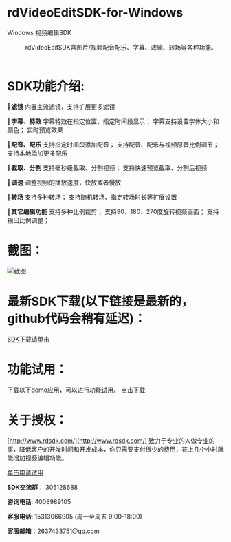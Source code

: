 # rdVideoEditSDK-for-Windows
Windows 视频编辑SDK

　　　rdVideoEditSDK含图片/视频配音配乐、字幕、滤镜、转场等各种功能。
　　　
# SDK功能介绍: #


<b>滤镜</b> 内置主流滤镜，支持扩展更多滤镜

<b>字幕、特效</b> 字幕特效在指定位置，指定时间段显示； 字幕支持设置字体大小和颜色； 实时预览效果

<b>配音、配乐</b> 支持指定时间段添加配音； 支持配音、配乐与视频原音比例调节； 支持本地添加更多配乐

<b>截取、分割</b> 支持毫秒级截取、分割视频； 支持快速预览截取、分割后视频

<b>调速</b> 调整视频的播放速度，快放或者慢放

<b>转场</b> 支持多种转场； 支持随机转场、指定转场时长等扩展设置

<b>其它编辑功能</b> 支持多种比例裁剪； 支持90、180、270度旋转视频画面；  支持输出比例调整； 

# 截图：

![截图](https://github.com/rdsdk/rdVideoEditSDK-for-Windows/blob/master/1.bmp)

# 最新SDK下载(以下链接是最新的，github代码会稍有延迟)： #

[SDK下载请单击](https://codeload.github.com/rdsdk/rdVideoEditSDK-for-Windows/zip/master)

# 功能试用： #

下载以下demo应用，可以进行功能试用。 [点击下载](https://codeload.github.com/rdsdk/rdVideoEditSDK-for-Windows/zip/master)

# 关于授权： #

[http://www.rdsdk.com/](http://www.rdsdk.com/) 致力于专业的人做专业的事，降低客户的开发时间和开发成本，你只需要支付很少的费用，花上几个小时就能增加视频编辑功能。


[单击申请试用](http://www.rdsdk.com/home/business/registers)





**SDK交流群**： 305128688

**咨询电话**: 4008989105

**客服电话**: 15313066905 (周一至周五 9:00-18:00)

**客服邮箱**：2637433751@qq.com